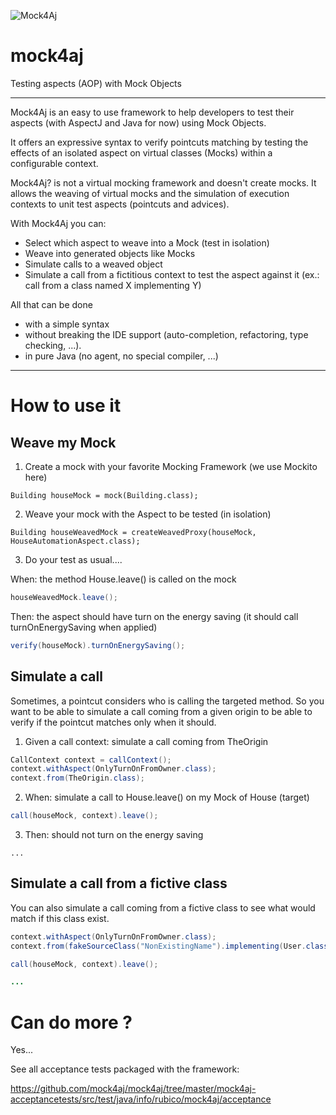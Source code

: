 ![Mock4Aj](https://github.com/mock4aj/mock4aj/blob/master/logo/mock4aj_lt.png)

mock4aj
=======

Testing aspects (AOP) with Mock Objects
  

---

Mock4Aj is an easy to use framework to help developers to test their aspects (with AspectJ and Java for now) using Mock Objects.

It offers an expressive syntax to verify pointcuts matching by testing the effects of an isolated aspect on virtual classes (Mocks) within a configurable context.

Mock4Aj? is not a virtual mocking framework and doesn't create mocks. It allows the weaving of virtual mocks and the simulation of execution contexts to unit test aspects (pointcuts and advices).

With Mock4Aj you can:

- Select which aspect to weave into a Mock (test in isolation)
- Weave into generated objects like Mocks
- Simulate calls to a weaved object
- Simulate a call from a fictitious context to test the aspect against it (ex.: call from a class named X implementing Y)

All that can be done

- with a simple syntax
- without breaking the IDE support (auto-completion, refactoring, type checking, ...).
- in pure Java (no agent, no special compiler, ...)

---

# How to use it

## Weave my Mock

1. Create a mock with your favorite Mocking Framework (we use Mockito here)

  ```
  Building houseMock = mock(Building.class);
  ```

2. Weave your mock with the Aspect to be tested (in isolation)

  ```
  Building houseWeavedMock = createWeavedProxy(houseMock, HouseAutomationAspect.class);
  ```

3. Do your test as usual....

  When: the method House.leave() is called on the mock
      
  ```java
  houseWeavedMock.leave();
  ```

  Then: the aspect should have turn on the energy saving (it should call turnOnEnergySaving when applied)
  
  ```java
  verify(houseMock).turnOnEnergySaving();
  ```

## Simulate a call
Sometimes, a pointcut considers who is calling the targeted method. So you want to be able to simulate a call coming from a given origin to be able to verify if the pointcut matches only when it should.

1. Given a call context: simulate a call coming from TheOrigin

  ```java
  CallContext context = callContext();
  context.withAspect(OnlyTurnOnFromOwner.class);
  context.from(TheOrigin.class);
  ```

2. When: simulate a call to House.leave() on my Mock of House (target)

  ```java
  call(houseMock, context).leave();
  ```

3. Then: should not turn on the energy saving
  ```
  ...
  ```

## Simulate a call from a fictive class
You can also simulate a call coming from a fictive class to see what would match if this class exist.

  ```java
  context.withAspect(OnlyTurnOnFromOwner.class);
  context.from(fakeSourceClass("NonExistingName").implementing(User.class));
  
  call(houseMock, context).leave();
  
  ...
  ```

# Can do more ?

Yes...

See all acceptance tests packaged with the framework:

https://github.com/mock4aj/mock4aj/tree/master/mock4aj-acceptancetests/src/test/java/info/rubico/mock4aj/acceptance
